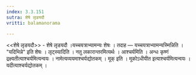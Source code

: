 ```yaml
---
index: 3.3.151
sutra: शेषे लृडयदौ
vritti: balamanorama

---
```

<<शेषे लृडयदौ>> - शेषे लृडयदौ ।यच्चयत्राभ्यामन्यः शेषः । तदाह —  यच्चयत्राभ्यामन्यस्मिन्निति । "यदिभिन्ने" इति शेषः । लृट्स्यादिति । नतु लकारान्तरमित्यर्थः । आश्चर्यमिति । अन्धः कृष्णं द्रक्ष्यतीत्याश्चर्यमित्यन्वयः । नामेत्यव्ययमाश्चर्यद्योतकम् । मूक् इति । मूकोऽधीयीत इत्याश्चर्यमित्यन्वयः । यदीत्याश्चर्यद्योतकम् । 